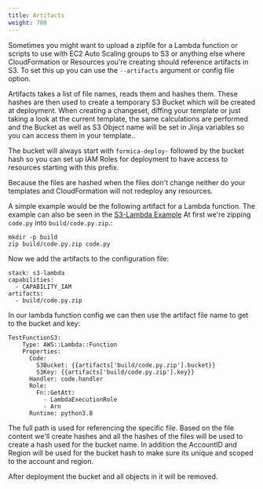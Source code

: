 ```yaml
---
title: Artifacts
weight: 700
---
```


Sometimes you might want to upload a zipfile for a Lambda function or scripts to use with EC2 Auto Scaling groups to S3 or anything else where CloudFormation or Resources you're creating should reference artifacts in S3. To set this up you can use the `--artifacts` argument or config file option.

Artifacts takes a list of file names, reads them and hashes them. These hashes are then used to create a temporary S3 Bucket which will be created at deployment. When creating a changeset, diffing your template or just taking a look at the current template, the same calculations are performed and the Bucket as well as S3 Object name will be set in Jinja variables so you can access them in your template..

The bucket will always start with `formica-deploy-` followed by the bucket hash so you can set up IAM Roles for deployment to have access to resources starting with this prefix.

Because the files are hashed when the files don't change neither do your templates and CloudFormation will not redeploy any resources.

A simple example would be the following artifact for a Lambda function. The example can also be seen in the [S3-Lambda Example](examples/s3-lambda) At first we're zipping `code.py` into `build/code.py.zip`.:

```
mkdir -p build
zip build/code.py.zip code.py
```

Now we add the artifacts to the configuration file:

```
stack: s3-lambda
capabilities:
  - CAPABILITY_IAM
artifacts:
  - build/code.py.zip
```

In our lambda function config we can then use the artifact file name to get to the bucket and key:

```
TestFunctionS3:
    Type: AWS::Lambda::Function
    Properties:
      Code:
        S3Bucket: {{artifacts['build/code.py.zip'].bucket}}
        S3Key: {{artifacts['build/code.py.zip'].key}}
      Handler: code.handler
      Role:
        Fn::GetAtt:
          - LambdaExecutionRole
          - Arn
      Runtime: python3.8
```

The full path is used for referencing the specific file. Based on the file content we'll create hashes and all the hashes of the files will be used to create a hash used  for the bucket name. In addition the AccountID and Region will be used for the bucket hash to make sure its unique and scoped to the account and region.

After deployment the bucket and all objects in it will be removed.